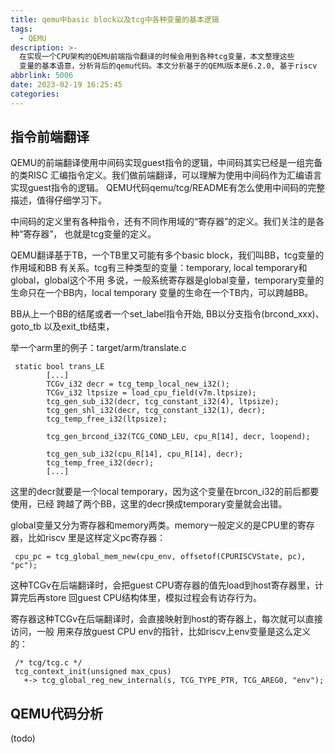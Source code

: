 ```yaml
---
title: qemu中basic block以及tcg中各种变量的基本逻辑
tags:
  - QEMU
description: >-
  在实现一个CPU架构的QEMU前端指令翻译的时候会用到各种tcg变量，本文整理这些
  变量的基本语意，分析背后的qemu代码。本文分析基于的QEMU版本是6.2.0, 基于riscv  CPU体系结构。
abbrlink: 5006
date: 2023-02-19 16:25:45
categories:
---
```


指令前端翻译
------------

 QEMU的前端翻译使用中间码实现guest指令的逻辑，中间码其实已经是一组完备的类RISC
 汇编指令定义。我们做前端翻译，可以理解为使用中间码作为汇编语言实现guest指令的逻辑。
 QEMU代码qemu/tcg/README有怎么使用中间码的完整描述，值得仔细学习下。

 中间码的定义里有各种指令，还有不同作用域的“寄存器”的定义。我们关注的是各种“寄存器”，
 也就是tcg变量的定义。

 QEMU翻译基于TB，一个TB里又可能有多个basic block，我们叫BB，tcg变量的作用域和BB
 有关系。tcg有三种类型的变量：temporary, local temporary和global，global这个不用
 多说，一般系统寄存器是global变量，temporary变量的生命只在一个BB内，local temporary
 变量的生命在一个TB内，可以跨越BB。

 BB从上一个BB的结尾或者一个set_label指令开始, BB以分支指令(brcond_xxx)、goto_tb
 以及exit_tb结束，

 举一个arm里的例子：target/arm/translate.c
```
 static bool trans_LE
        [...]
        TCGv_i32 decr = tcg_temp_local_new_i32();                               
        TCGv_i32 ltpsize = load_cpu_field(v7m.ltpsize);                         
        tcg_gen_sub_i32(decr, tcg_constant_i32(4), ltpsize);                    
        tcg_gen_shl_i32(decr, tcg_constant_i32(1), decr);                       
        tcg_temp_free_i32(ltpsize);                                             
                                                                                
        tcg_gen_brcond_i32(TCG_COND_LEU, cpu_R[14], decr, loopend);             
                                                                                
        tcg_gen_sub_i32(cpu_R[14], cpu_R[14], decr);                            
        tcg_temp_free_i32(decr);                                                
        [...]
```
 这里的decr就要是一个local temporary，因为这个变量在brcon_i32的前后都要使用，已经
 跨越了两个BB，这里的decr换成temporary变量就会出错。

 global变量又分为寄存器和memory两类。memory一般定义的是CPU里的寄存器，比如riscv
 里是这样定义pc寄存器：
```
 cpu_pc = tcg_global_mem_new(cpu_env, offsetof(CPURISCVState, pc), "pc");    
```
 这种TCGv在后端翻译时，会把guest CPU寄存器的值先load到host寄存器里，计算完后再store
 回guest CPU结构体里，模拟过程会有访存行为。

 寄存器这种TCGv在后端翻译时，会直接映射到host的寄存器上，每次就可以直接访问，一般
 用来存放guest CPU env的指针，比如riscv上env变量是这么定义的：
```
 /* tcg/tcg.c */
 tcg_context_init(unsigned max_cpus)                                 
   +-> tcg_global_reg_new_internal(s, TCG_TYPE_PTR, TCG_AREG0, "env");        
```

QEMU代码分析
------------

 (todo)
